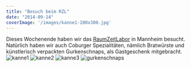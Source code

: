```yaml
---
title: "Besuch beim RZL"
date: "2014-09-14"
coverImage: '/images/kanne1-200x300.jpg'
---
```


Dieses Wochenende haben wir das [RaumZeitLabor](https://raumzeitlabor.de/) in Mannheim besucht. Natürlich haben wir auch Coburger Spezialitäten, nämlich Bratwürste und künstlerisch verpackten Gurkenschnaps, als Gastgeschenk mitgebracht.
![kanne1](/images/kanne1-200x300.jpg)
![kanne2](/images/kanne2-200x300.jpg)
![kanne3](/images/kanne3-200x300.jpg)
![gurkenschnaps](/images/gurkenschnaps-200x300.jpg)
